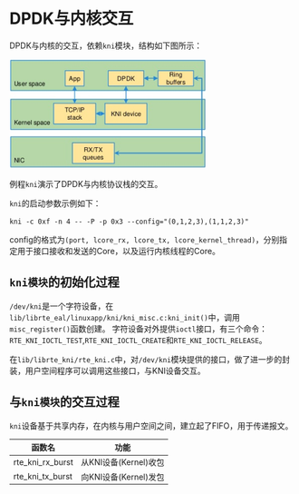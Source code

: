 # DPDK与内核交互

DPDK与内核的交互，依赖`kni`模块，结构如下图所示：

![DPDK KNI](pics/dpdk_kni.png)

例程`kni`演示了DPDK与内核协议栈的交互。

`kni`的启动参数示例如下：

```
kni -c 0xf -n 4 -- -P -p 0x3 --config="(0,1,2,3),(1,1,2,3)"
```
config的格式为`(port, lcore_rx, lcore_tx, lcore_kernel_thread)`，分别指定用于接口接收和发送的Core，以及运行内核线程的Core。

## `kni模块`的初始化过程

`/dev/kni`是一个字符设备，在`lib/librte_eal/linuxapp/kni/kni_misc.c:kni_init()`中，调用`misc_register()`函数创建。
字符设备对外提供`ioctl`接口，有三个命令：`RTE_KNI_IOCTL_TEST`,`RTE_KNI_IOCTL_CREATE`和`RTE_KNI_IOCTL_RELEASE`。

在`lib/librte_kni/rte_kni.c`中，对`/dev/kni`模块提供的接口，做了进一步的封装，用户空间程序可以调用这些接口，与KNI设备交互。

## 与`kni模块`的交互过程

`kni`设备基于共享内存，在内核与用户空间之间，建立起了FIFO，用于传递报文。

| 函数名                  | 功能                          |
|-------------------------|-------------------------------|
| rte_kni_rx_burst        | 从KNI设备(Kernel)收包         |
| rte_kni_tx_burst        | 向KNI设备(Kernel)发包         |

